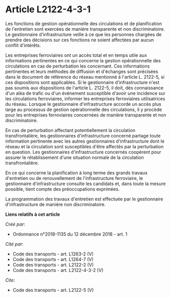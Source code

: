 # Article L2122-4-3-1

Les fonctions de gestion opérationnelle des circulations et de planification de l'entretien sont exercées de manière
transparente et non discriminatoire. Le gestionnaire d'infrastructure veille à ce que les personnes chargées de prendre des
décisions sur ces fonctions ne soient affectées par aucun conflit d'intérêts. 

Les entreprises ferroviaires ont un accès total et en temps utile aux informations pertinentes en ce qui concerne la gestion
opérationnelle des circulations en cas de perturbation les concernant. Ces informations pertinentes et leurs méthodes de
diffusion et d'échanges sont précisées dans le document de référence du réseau mentionné à l'article L. 2122-5, si ces
dispositions sont applicables. Si le gestionnaire d'infrastructure n'est pas soumis aux dispositions de l'article L. 2122-5,
il doit, dès connaissance d'un aléa de trafic ou d'un événement susceptible d'avoir une incidence sur les circulations
ferroviaires, informer les entreprises ferroviaires utilisatrices du réseau. Lorsque le gestionnaire d'infrastructure accorde
un accès plus large au processus de gestion opérationnelle des circulations, il y procède pour les entreprises ferroviaires
concernées de manière transparente et non discriminatoire. 

En cas de perturbation affectant potentiellement la circulation transfrontalière, les gestionnaires d'infrastructure concerné
partage toute information pertinente avec les autres gestionnaires d'infrastructure dont le réseau et la circulation sont
susceptibles d'être affectés par la perturbation en question. Les gestionnaires d'infrastructure concernés coopèrent pour
assurer le rétablissement d'une situation normale de la circulation transfrontalière. 

En ce qui concerne la planification à long terme des grands travaux d'entretien ou de renouvellement de l'infrastructure
ferroviaire, le gestionnaire d'infrastructure consulte les candidats et, dans toute la mesure possible, tient compte des
préoccupations exprimées. 

La programmation des travaux d'entretien est effectuée par le gestionnaire d'infrastructure de manière non discriminatoire.

**Liens relatifs à cet article**

_Créé par_:

  - Ordonnance n°2018-1135 du 12 décembre 2018 - art. 1

_Cité par_:

  - Code des transports - art. L1263-2 (V)
  - Code des transports - art. L1264-7 (V)
  - Code des transports - art. L2122-2 (V)
  - Code des transports - art. L2122-4-3-2 (V)

_Cite_:

  - Code des transports - art. L2122-5 (V)
